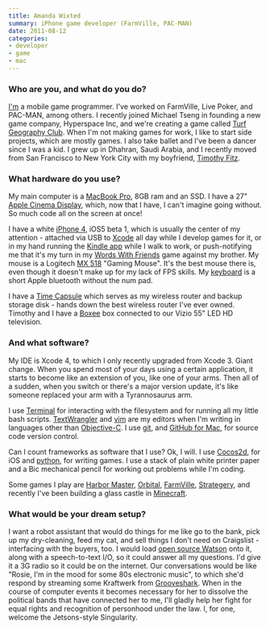 ```yaml
---
title: Amanda Wixted
summary: iPhone game developer (FarmVille, PAC-MAN)
date: 2011-08-12
categories:
- developer
- game
- mac
---
```


### Who are you, and what do you do?

[I'm](http://amandawixted.com/ "Amanda's website.") a mobile game programmer. I've worked on FarmVille, Live Poker, and PAC-MAN, among others. I recently joined Michael Tseng in founding a new game company, Hyperspace Inc, and we're creating a game called [Turf Geography Club](http://turfgeographyclub.com/ "The website for Turf Geography Club."). When I'm not making games for work, I like to start side projects, which are mostly games. I also take ballet and I've been a dancer since I was a kid. I grew up in Dhahran, Saudi Arabia, and I recently moved from San Francisco to New York City with my boyfriend, [Timothy Fitz](http://timothyfitz.com/ "Timothy's website.").

### What hardware do you use?

My main computer is a [MacBook Pro][macbook-pro], 8GB ram and an SSD. I have a 27" [Apple Cinema Display][cinema-display], which, now that I have, I can't imagine going without. So much code all on the screen at once!

I have a white [iPhone 4][iphone-4], iOS5 beta 1, which is usually the center of my attention - attached via USB to [Xcode][] all day while I develop games for it, or in my hand running the [Kindle app][kindle-ios] while I walk to work, or push-notifying me that it's my turn in my [Words With Friends][words-with-friends-ios] game against my brother. My mouse is a Logitech [MX 518][mx-518] "Gaming Mouse". It's the best mouse there is, even though it doesn't make up for my lack of FPS skills. My [keyboard][] is a short Apple bluetooth without the num pad.

I have a [Time Capsule][time-capsule] which serves as my wireless router and backup storage disk - hands down the best wireless router I've ever owned.
Timothy and I have a [Boxee][] box connected to our Vizio 55" LED HD television.

### And what software?

My IDE is Xcode 4, to which I only recently upgraded from Xcode 3. Giant change. When you spend most of your days using a certain application, it starts to become like an extension of you, like one of your arms. Then all of a sudden, when you switch or there's a major version update, it's like someone replaced your arm with a Tyrannosaurus arm.

I use [Terminal][] for interacting with the filesystem and for running all my little bash scripts. [TextWrangler][] and [vim][] are my editors when I'm writing in languages other than [Objective-C][objective-c]. I use [git][], and [GitHub for Mac][github-mac], for source code version control.

Can I count frameworks as software that I use? Ok, I will. I use [Cocos2d][], for iOS and [python][], for writing games. I use a stack of plain white printer paper and a Bic mechanical pencil for working out problems while I'm coding.

Some games I play are [Harbor Master][harbor-master-ios], [Orbital][orbital-ios], [FarmVille][farmville-ios], [Strategery][strategery-ios], and recently I've been building a glass castle in [Minecraft][].

### What would be your dream setup?

I want a robot assistant that would do things for me like go to the bank, pick up my dry-cleaning, feed my cat, and sell things I don't need on Craigslist - interfacing with the buyers, too. I would load [open source Watson](https://www.ibm.com/developerworks/mydeveloperworks/blogs/InsideSystemStorage/entry/ibm_watson_how_to_build_your_own_watson_jr_in_your_basement7?lang=en "IBM's guide to building a Watson Jr.") onto it, along with a speech-to-text I/O, so it could answer all my questions. I'd give it a 3G radio so it could be on the internet. Our conversations would be like "Rosie, I'm in the mood for some 80s electronic music", to which she'd respond by streaming some Kraftwerk from [Grooveshark][]. When in the course of computer events it becomes necessary for her to dissolve the political bands that have connected her to me, I'll gladly help her fight for equal rights and recognition of personhood under the law. I, for one, welcome the Jetsons-style Singularity.

[boxee]: http://web.archive.org/web/20230518121314/http://www.boxee.tv/ "An application for watching and organising media."
[cinema-display]: https://en.wikipedia.org/wiki/Apple_Cinema_Display "An LCD display."
[cocos2d]: http://web.archive.org/web/20200222195338/http://cocos2d.spritebuilder.com:80/ "A framework for building 2D games and similar for the iPhone."
[farmville-ios]: https://apps.apple.com/us/app/farmville-by-zynga/id375562663 "A farming game."
[git]: https://git-scm.com/ "A version control system."
[github-mac]: https://desktop.github.com/ "A client for the versioning control service."
[grooveshark]: https://en.wikipedia.org/wiki/Grooveshark "A music streaming service."
[harbor-master-ios]: https://apps.apple.com/us/app/harbor-master/id313014213 "A boat-directing game for iOS."
[iphone-4]: https://en.wikipedia.org/wiki/IPhone_4 "A smartphone."
[keyboard]: https://www.apple.com/us/shop/goto/mac/accessories "The keyboard."
[kindle-ios]: https://apps.apple.com/gb/app/kindle/id302584613 "An iPhone app for accessing Kindle content from Amazon."
[macbook-pro]: https://www.apple.com/macbook-pro/ "A laptop."
[minecraft]: http://web.archive.org/web/20200217201457/https://www.minecraft.net/ "A digging and building game."
[mx-518]: http://web.archive.org/web/20220628213631/https://www.amazon.com/Logitech-Performance-Optical-Gaming-Mouse/dp/B0007Z1M50 "An optical gaming mouse."
[objective-c]: https://en.wikipedia.org/wiki/Objective-C "An object-oriented compiled language."
[orbital-ios]: https://www.orbital-game.com/ "An orb-destroying game for iOS."
[python]: https://www.python.org/ "An interpreted scripting language."
[strategery-ios]: http://web.archive.org/web/20211018143746/https://strategerygame.com/ "A world domination game for iOS."
[terminal]: https://en.wikipedia.org/wiki/Terminal_(OS_X) "A console application included with Mac OS X."
[textwrangler]: http://www.barebones.com/products/textwrangler/ "A free, powerful text editor for the Mac."
[time-capsule]: https://www.apple.com/mac/ "A WiFi access point and backup system."
[vim]: https://www.vim.org/ "A command-line text editor."
[words-with-friends-ios]: https://apps.apple.com/us/app/words-with-friends/id322852954 "A word game for the iPhone."
[xcode]: https://en.wikipedia.org/wiki/Xcode "An IDE for Mac developers."
